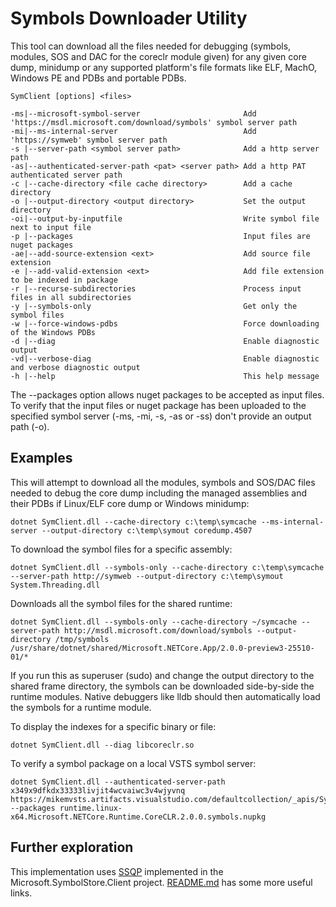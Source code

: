 # Symbols Downloader Utility #

This tool can download all the files needed for debugging (symbols, modules, SOS and DAC for the coreclr module given) for any given core dump, minidump or any supported platform's file formats like ELF, MachO, Windows PE and PDBs and portable PDBs.
      
    SymClient [options] <files>

    -ms|--microsoft-symbol-server                       Add 'https://msdl.microsoft.com/download/symbols' symbol server path
    -mi|--ms-internal-server                            Add 'https://symweb' symbol server path
    -s |--server-path <symbol server path>              Add a http server path
    -as|--authenticated-server-path <pat> <server path> Add a http PAT authenticated server path
    -c |--cache-directory <file cache directory>        Add a cache directory
    -o |--output-directory <output directory>           Set the output directory
    -oi|--output-by-inputfile                           Write symbol file next to input file
    -p |--packages                                      Input files are nuget packages
    -ae|--add-source-extension <ext>                    Add source file extension
    -e |--add-valid-extension <ext>                     Add file extension to be indexed in package
    -r |--recurse-subdirectories                        Process input files in all subdirectories
    -y |--symbols-only                                  Get only the symbol files
    -w |--force-windows-pdbs                            Force downloading of the Windows PDBs
    -d |--diag                                          Enable diagnostic output
    -vd|--verbose-diag                                  Enable diagnostic and verbose diagnostic output
    -h |--help                                          This help message

The --packages option allows nuget packages to be accepted as input files. To verify that the input files or nuget package has been uploaded to the specified symbol server (-ms, -mi, -s, -as or -ss) don't provide an output path (-o).

## Examples ##

This will attempt to download all the modules, symbols and SOS/DAC files needed to debug the core dump including the managed assemblies and their PDBs if Linux/ELF core dump or Windows minidump:

    dotnet SymClient.dll --cache-directory c:\temp\symcache --ms-internal-server --output-directory c:\temp\symout coredump.4507

To download the symbol files for a specific assembly:

    dotnet SymClient.dll --symbols-only --cache-directory c:\temp\symcache --server-path http://symweb --output-directory c:\temp\symout System.Threading.dll

Downloads all the symbol files for the shared runtime:

    dotnet SymClient.dll --symbols-only --cache-directory ~/symcache --server-path http://msdl.microsoft.com/download/symbols --output-directory /tmp/symbols /usr/share/dotnet/shared/Microsoft.NETCore.App/2.0.0-preview3-25510-01/*

If you run this as superuser (sudo) and change the output directory to the shared frame directory, the symbols can be downloaded side-by-side the runtime modules. Native debuggers like lldb should then automatically load the symbols for a runtime module.

To display the indexes for a specific binary or file:

    dotnet SymClient.dll --diag libcoreclr.so

To verify a symbol package on a local VSTS symbol server:

    dotnet SymClient.dll --authenticated-server-path x349x9dfkdx33333livjit4wcvaiwc3v4wjyvnq https://mikemvsts.artifacts.visualstudio.com/defaultcollection/_apis/Symbol/symsrv --packages runtime.linux-x64.Microsoft.NETCore.Runtime.CoreCLR.2.0.0.symbols.nupkg

## Further exploration ##

This implementation uses [SSQP](../../docs/specs/Simple_Symbol_Query_Protocol.md) implemented in the Microsoft.SymbolStore.Client project. [README.md](../../docs/specs/README.md) has some more useful links.
